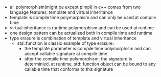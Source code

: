 - all polymorphism(might be except pimpl) in c++ comes from two language features: template and virtual inheritance
- template is compile time polymorphism and can only be used at compile time
- virtual inheritance is runtime polymorphism and can be used at runtime
- one design pattern can be actualized both in compile time and runtime
- type erasure is combination of template and virtual inheritance
    - std::function is classic example of type erasure:
      - the template parameter is compile time polymorphism and can accept callable signature at compile time
      - after the compile time polymorphism, the signature is determinied, at runtime, std::function object can be bound to any callable time that conforms to this signature
  
